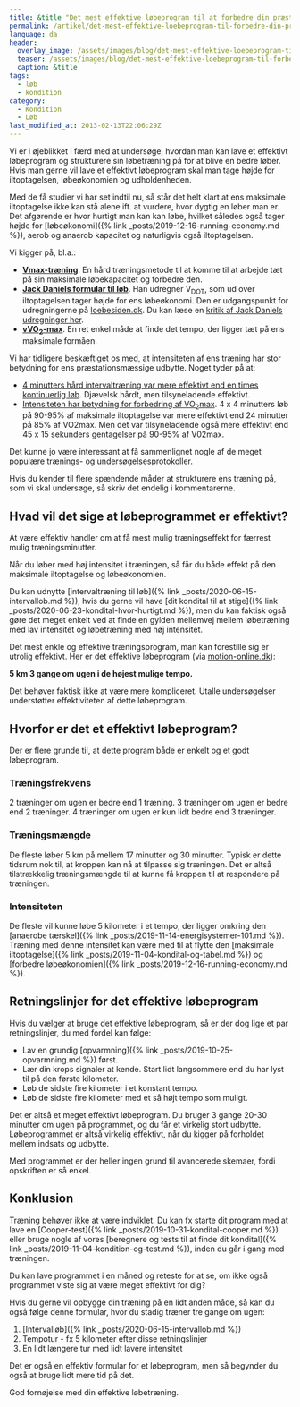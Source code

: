 ```yaml
---
title: &title "Det mest effektive løbeprogram til at forbedre din præstation"
permalink: /artikel/det-mest-effektive-loebeprogram-til-forbedre-din-praestation/
language: da
header:
  overlay_image: /assets/images/blog/det-mest-effektive-loebeprogram-til-forbedre-din-praestation.jpg
  teaser: /assets/images/blog/det-mest-effektive-loebeprogram-til-forbedre-din-praestation.jpg
  caption: &title
tags:
  - løb
  - kondition
category:
  - Kondition
  - Løb
last_modified_at: 2013-02-13T22:06:29Z
---
```


Vi er i øjeblikket i færd med at undersøge, hvordan man kan lave et effektivt løbeprogram og strukturere sin løbetræning på for at blive en bedre løber. Hvis man gerne vil lave et effektivt løbeprogram skal man tage højde for iltoptagelsen, løbeøkonomien og udholdenheden.

Med de få studier vi har set indtil nu, så står det helt klart at ens maksimale iltoptagelse ikke kan stå alene ift. at vurdere, hvor dygtig en løber man er. Det afgørende er hvor hurtigt man kan kan løbe, hvilket således også tager højde for [løbeøkonomi]({% link _posts/2019-12-16-running-economy.md %}), aerob og anaerob kapacitet og naturligvis også iltoptagelsen.

Vi kigger på, bl.a.:

- [**Vmax-træning**](/vmax/). En hård træningsmetode til at komme til at arbejde tæt på sin maksimale løbekapacitet og forbedre den.
- [**Jack Daniels formular til løb**](http://www.simpsonassociatesinc.com/runningmath1.htm). Han udregner V<sub>DOT</sub>, som ud over iltoptagelsen tager højde for ens løbeøkonomi. Den er udgangspunkt for udregningerne på [loebesiden.dk](https://loebesiden.dk/beregninger/). Du kan læse en [kritik af Jack Daniels udregninger her](http://jaredmcqueen.com/jackdanielsflaw.html).
- [**vVO<sub>2</sub>-max**](https://www.brianmac.co.uk/vvo2max.htm). En ret enkel måde at finde det tempo, der ligger tæt på ens maksimale formåen.

Vi har tidligere beskæftiget os med, at intensiteten af ens træning har stor betydning for ens præstationsmæssige udbytte. Noget tyder på at:

- [4 minutters hård intervaltræning var mere effektivt end en times kontinuerlig løb](/artikel/4-minutters-haard-intervaltraening-bedre-end-en-times-moderat-loeb). Djævelsk hårdt, men tilsyneladende effektivt.
- [Intensiteten har betydning for forbedring af VO<sub>2</sub>max](/intensitet-vo2max/). 4 x 4 minutters løb på 90-95% af maksimale iltoptagelse var mere effektivt end 24 minutter på 85% af VO2max. Men det var tilsyneladende også mere effektivt end 45 x 15 sekunders gentagelser på 90-95% af V02max.

Det kunne jo være interessant at få sammenlignet nogle af de meget populære trænings- og undersøgelsesprotokoller.

Hvis du kender til flere spændende måder at strukturere ens træning på, som vi skal undersøge, så skriv det endelig i kommentarerne.

## Hvad vil det sige at løbeprogrammet er effektivt?

At være effektiv handler om at få mest mulig træningseffekt for færrest mulig træningsminutter.

Når du løber med høj intensitet i træningen, så får du både effekt på den maksimale iltoptagelse og løbeøkonomien.

Du kan udnytte [intervaltræning til løb]({% link _posts/2020-06-15-intervallob.md %}), hvis du gerne vil have [dit kondital til at stige]({% link _posts/2020-06-23-kondital-hvor-hurtigt.md %}), men du kan faktisk også gøre det meget enkelt ved at finde en gylden mellemvej mellem løbetræning med lav intensitet og løbetræning med høj intensitet.

Det mest enkle og effektive træningsprogram, man kan forestille sig er utrolig effektivt. Her er det effektive løbeprogram (via [motion-online.dk](https://www.motion-online.dk/mest-effektive-loebeprogram/)):

**5 km 3 gange om ugen i de højest mulige tempo.**

Det behøver faktisk ikke at være mere kompliceret. Utalle undersøgelser understøtter effektiviteten af dette løbeprogram.

## Hvorfor er det et effektivt løbeprogram?

Der er flere grunde til, at dette program både er enkelt og et godt løbeprogram.

### Træningsfrekvens

2 træninger om ugen er bedre end 1 træning. 3 træninger om ugen er bedre end 2 træninger. 4 træninger om ugen er kun lidt bedre end 3 træninger.

### Træningsmængde

De fleste løber 5 km på mellem 17 minutter og 30 minutter. Typisk er dette tidsrum nok til, at kroppen kan nå at tilpasse sig træningen. Det er altså tilstrækkelig træningsmængde til at kunne få kroppen til at respondere på træningen.

### Intensiteten

De fleste vil kunne løbe 5 kilometer i et tempo, der ligger omkring den [anaerobe tærskel]({% link _posts/2019-11-14-energisystemer-101.md %}). Træning med denne intensitet kan være med til at flytte den [maksimale iltoptagelse]({% link _posts/2019-11-04-kondital-og-tabel.md %}) og [forbedre løbeøkonomien]({% link _posts/2019-12-16-running-economy.md %}).

## Retningslinjer for det effektive løbeprogram

Hvis du vælger at bruge det effektive løbeprogram, så er der dog lige et par retningslinjer, du med fordel kan følge:

- Lav en grundig [opvarmning]({% link _posts/2019-10-25-opvarmning.md %}) først.
- Lær din krops signaler at kende. Start lidt langsommere end du har lyst til på den første kilometer.
- Løb de sidste fire kilometer i et konstant tempo.
- Løb de sidste fire kilometer med et så højt tempo som muligt.

Det er altså et meget effektivt løbeprogram. Du bruger 3 gange 20-30 minutter om ugen på programmet, og du får et virkelig stort udbytte. Løbeprogrammet er altså virkelig effektivt, når du kigger på forholdet mellem indsats og udbytte.

Med programmet er der heller ingen grund til avancerede skemaer, fordi opskriften er så enkel.

## Konklusion

Træning behøver ikke at være indviklet. Du kan fx starte dit program med at lave en [Cooper-test]({% link _posts/2019-10-31-kondital-cooper.md %}) eller bruge nogle af vores [beregnere og tests til at finde dit kondital]({% link _posts/2019-11-04-kondition-og-test.md %}), inden du går i gang med træningen.

Du kan lave programmet i en måned og reteste for at se, om ikke også programmet viste sig at være meget effektivt for dig?

Hvis du gerne vil opbygge din træning på en lidt anden måde, så kan du også følge denne formular, hvor du stadig træner tre gange om ugen:

1. [Intervalløb]({% link _posts/2020-06-15-intervallob.md %})
2. Tempotur - fx 5 kilometer efter disse retningslinjer
3. En lidt længere tur med lidt lavere intensitet

Det er også en effektiv formular for et løbeprogram, men så begynder du også at bruge lidt mere tid på det.

God fornøjelse med din effektive løbetræning.
